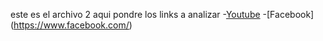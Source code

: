 este es el archivo 2
aqui pondre los links a analizar 
-[Youtube](https://www.youtube.com/watch?v=_Kqtj14rxes)
-[Facebook] (https://www.facebook.com/)     